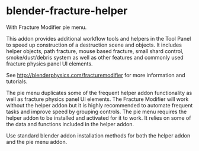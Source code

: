 # blender-fracture-helper
With Fracture Modifier pie menu.

This addon provides additional workflow tools and helpers in the Tool Panel to speed up construction of a destruction scene and objects.  It includes helper objects, path fracture, mouse based fracture, small shard control, smoke/dust/debris system as well as other features and commonly used fracture physics panel UI elements.

See http://blenderphysics.com/fracturemodifier for more information and tutorials.

The pie menu duplicates some of the frequent helper addon functionality as well as fracture physics panel UI elements.  The Fracture Modifier will work without the helper addon but it is highly recommended to automate frequent tasks and improve speed by grouping controls.  The pie menu requires the helper addon to be installed and activated for it to work.  It relies on some of the data and functions included in the helper addon.

Use standard blender addon installation methods for both the helper addon and the pie menu addon.
